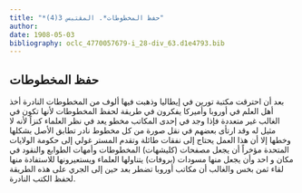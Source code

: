 ```yaml
---
title: "*حفظ المخطوطات*. المقتبس 3(4)"
author: 
date: 1908-05-03
bibliography: oclc_4770057679-i_28-div_63.d1e4793.bib
---
```




##  حفظ المخطوطات 


 بعد أن احترقت مكتبة تورين في إيطاليا وذهبت فيها ألوف من المخطوطات النادرة أخذ أهل العلم في أوروبا وأميركا يفكرون في طريقة لحفظ المخطوطات لأنها تكون في الغالب غير متعددة فإذا وجد في  إحدى  المكاتب مخطو يعد في نظر العلماء كنزاً لأنه لا مثيل له   وقد ارتأى بعضهم في نقل صورة من كل مخطوط نادر تطابق الأصل بشكلها وخطها إلا أن هذا العمل يحتاج إلى نفقات طائلة وتقدم المستر غولي إلى حكومة الولايات المتحدة مؤخراً أن يجعل مصفحات (كليشهات) المخطوطات وأمهات الطوابع والنقود في مكان و  احد  وأن يجعل منها مسودات (بروفات) يتناولها العلماء ويستعيرونها للاستفادة منها لقاء ثمن بخس والغالب أن مكاتب أوروبا تضطر بعد حين إلى الجري على هذه الطريقة لحفظ الكتب النادرة. 
